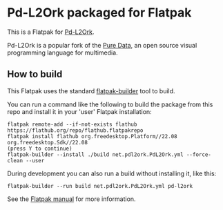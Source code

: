 # Pd-L2Ork packaged for Flatpak

This is a Flatpak for [Pd-L2Ork](http://l2ork.music.vt.edu/main/make-your-own-l2ork/software/).

Pd-L2Ork is a popular fork of the [Pure Data](http://puredata.info/), an open
source visual programming language for multimedia.

## How to build

This Flatpak uses the standard
[flatpak-builder](docs.flatpak.org/en/latest/flatpak-builder-command-reference.html)
tool to build.

You can run a command like the following to build the package from this repo
and install it in your 'user' Flatpak installation:

    flatpak remote-add --if-not-exists flathub https://flathub.org/repo/flathub.flatpakrepo
    flatpak install flathub org.freedesktop.Platform//22.08 org.freedesktop.Sdk//22.08
    (press Y to continue)
    flatpak-builder --install ./build net.pdl2ork.PdL2Ork.yml --force-clean --user

During development you can also run a build without installing it, like this:

    flatpak-builder --run build net.pdl2ork.PdL2Ork.yml pd-l2ork

See the [Flatpak manual](http://docs.flatpak.org/en/latest/) for more information.
